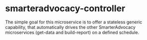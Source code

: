 # smarteradvocacy-controller
The simple goal for this microservice is to offer a stateless generic capability, that automatically drives the other SmarterAdvocacy microservices (get-data and build-report) on a defined schedule.
